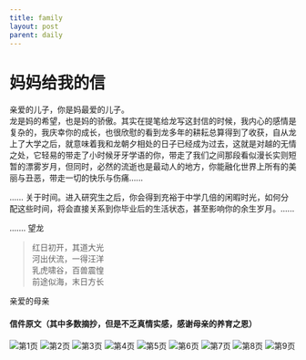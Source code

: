 ```yaml
---
title: family
layout: post
parent: daily
---
```


# 妈妈给我的信 

亲爱的儿子，你是妈最爱的儿子。  
龙是妈的希望，也是妈的骄傲。其实在提笔给龙写这封信的时候，我内心的感情是复杂的，我庆幸你的成长，也很欣慰的看到龙多年的耕耘总算得到了收获，自从龙上了大学之后，就意味着我和龙朝夕相处的日子已经成为过去，这就是对越的无情之处，它轻易的带走了小时候牙牙学语的你，带走了我们之间那段看似漫长实则短暂的漂雾岁月，但同时，必然的流逝也是最动人的地方，你能融化世界上所有的美丽与丑恶，带走一切的快乐与伤痛......  

......
关于时间。进入研究生之后，你会得到充裕于中学几倍的闲暇时光，如何分配这些时间，将会直接关系到你毕业后的生活状态，甚至影响你的余生岁月。......  

.......
望龙  
> 红日初开，其道大光  
> 河出伏流，一得汪洋  
> 乳虎啸谷，百兽震惶  
> 前途似海，末日方长  

亲爱的母亲  

#### **信件原文（其中多数摘抄，但是不乏真情实感，感谢母亲的养育之恩）**  

![第1页](../../assert/images/letters/IMG_0615.jpg)
![第2页](../../assert/images/letters/IMG_0616.jpg)
![第3页](../../assert/images/letters/IMG_0617.jpg)
![第4页](../../assert/images/letters/IMG_0618.jpg)
![第5页](../../assert/images/letters/IMG_0619.jpg)
![第6页](../../assert/images/letters/IMG_0620.jpg)
![第7页](../../assert/images/letters/IMG_0621.jpg)
![第8页](../../assert/images/letters/IMG_0622.jpg)
![第9页](../../assert/images/letters/IMG_0623.jpg)




